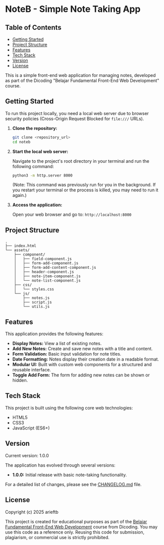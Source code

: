 # NoteB - Simple Note Taking App

## Table of Contents

- [Getting Started](#getting-started)
- [Project Structure](#project-structure)
- [Features](#features)
- [Tech Stack](#tech-stack)
- [Version](#version)
- [License](#license)

This is a simple front-end web application for managing notes, developed as part of the Dicoding "Belajar Fundamental Front-End Web Development" course.

## Getting Started

To run this project locally, you need a local web server due to browser security policies (Cross-Origin Request Blocked for `file:///` URLs).

1. **Clone the repository:**

   ```bash
   git clone <repository_url>
   cd noteb
   ```

2. **Start the local web server:**

   Navigate to the project's root directory in your terminal and run the following command:

   ```bash
   python3 -m http.server 8000
   ```

   (Note: This command was previously run for you in the background. If you restart your terminal or the process is killed, you may need to run it again.)

3. **Access the application:**

   Open your web browser and go to: `http://localhost:8000`

## Project Structure

```text
.
├── index.html
└── assets/
    ├── component/
    │   ├── field-component.js
    │   ├── form-add-component.js
    │   ├── form-add-content-component.js
    │   ├── header-component.js
    │   ├── note-item-component.js
    │   └── note-list-component.js
    ├── css/
    │   └── styles.css
    └── js/
        ├── notes.js
        ├── script.js
        └── utils.js
```

## Features

This application provides the following features:

- **Display Notes:** View a list of existing notes.
- **Add New Notes:** Create and save new notes with a title and content.
- **Form Validation:** Basic input validation for note titles.
- **Date Formatting:** Notes display their creation date in a readable format.
- **Modular UI:** Built with custom web components for a structured and reusable interface.
- **Toggle Add Form:** The form for adding new notes can be shown or hidden.

## Tech Stack

This project is built using the following core web technologies:

- HTML5
- CSS3
- JavaScript (ES6+)

## Version

Current version: 1.0.0

The application has evolved through several versions:

- **1.0.0:** Initial release with basic note-taking functionality.

For a detailed list of changes, please see the [CHANGELOG.md](CHANGELOG.md) file.

## License

Copyright (c) 2025 arieftb

This project is created for educational purposes as part of
the [Belajar Fundamental Front-End Web Development](https://www.dicoding.com/academies/163/)
course from Dicoding.
You may use this code as a reference only.
Reusing this code for submission, plagiarism, or commercial use is strictly prohibited.
